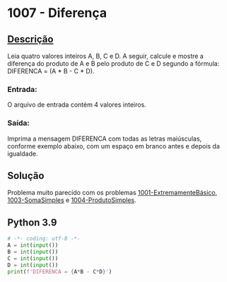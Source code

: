 # 1007 - Diferença

## [Descrição](https://www.beecrowd.com.br/judge/pt/problems/view/1007)

Leia quatro valores inteiros A, B, C e D. A seguir, calcule e mostre a diferença do produto de A e B pelo produto de C e D segundo a fórmula: DIFERENCA = (A * B - C * D).

### Entrada:
O arquivo de entrada contém 4 valores inteiros.

### Saída:
Imprima a mensagem DIFERENCA com todas as letras maiúsculas, conforme exemplo abaixo, com um espaço em branco antes e depois da igualdade.

## Solução

Problema muito parecido com os problemas [1001-ExtremamenteBásico](../1001-ExtremamenteBásico), [1003-SomaSimples](../1003-SomaSimples) e [1004-ProdutoSimples](../1004-ProdutoSimples).

## Python 3.9

```Python
# -*- coding: utf-8 -*-
A = int(input())
B = int(input())
C = int(input())
D = int(input())
print(f'DIFERENCA = {A*B - C*D}')
```

